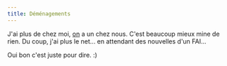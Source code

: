 ```yaml
---
title: Déménagements
---
```


J'ai plus de chez moi, [on](http://azi.tfekoi.org) a un chez nous. C'est
beaucoup mieux mine de rien. Du coup, j'ai plus le net... en attendant des
nouvelles d'un FAI...

Oui bon c'est juste pour dire. :)

